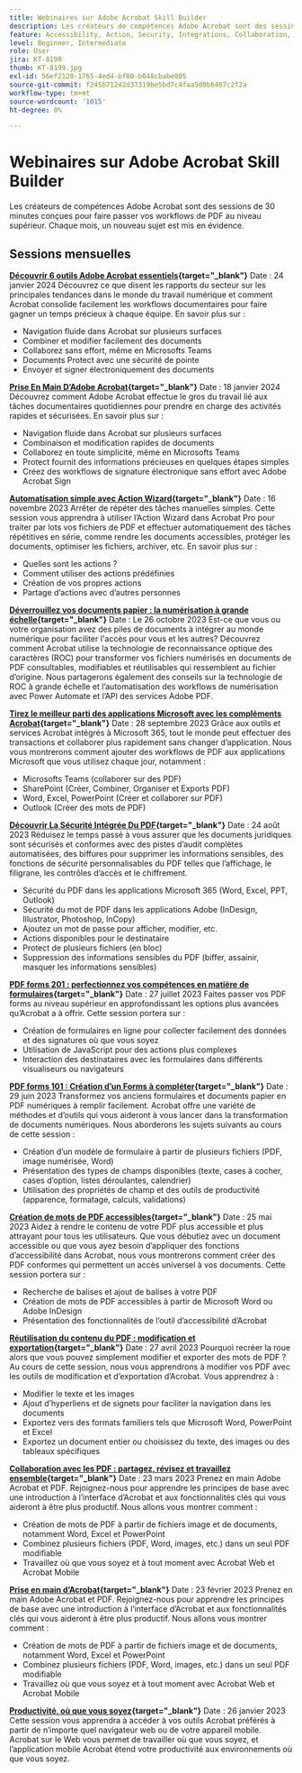 ```yaml
---
title: Webinaires sur Adobe Acrobat Skill Builder
description: Les créateurs de compétences Adobe Acrobat sont des sessions de 30 minutes conçues pour faire passer vos workflows de PDF au niveau supérieur
feature: Accessibility, Action, Security, Integrations, Collaboration, Edit PDF, Convert PDF, Share, Mobile, Skill Builder, Form
level: Beginner, Intermediate
role: User
jira: KT-8199
thumb: KT-8199.jpg
exl-id: 56ef2120-1765-4ed4-bf80-b048cbabe805
source-git-commit: f245b71242d37319be5bd7c4faa5d0b6467c2f2a
workflow-type: tm+mt
source-wordcount: '1015'
ht-degree: 0%

---
```


# Webinaires sur Adobe Acrobat Skill Builder

Les créateurs de compétences Adobe Acrobat sont des sessions de 30 minutes conçues pour faire passer vos workflows de PDF au niveau supérieur. Chaque mois, un nouveau sujet est mis en évidence.

## Sessions mensuelles

**[Découvrir 6 outils Adobe Acrobat essentiels](https://www.adobe.com/documentcloud/webinars/discover-6-essential-adobe-acrobat-tools.html){target="_blank"}**
Date : 24 janvier 2024 Découvrez ce que disent les rapports du secteur sur les principales tendances dans le monde du travail numérique et comment Acrobat consolide facilement les workflows documentaires pour faire gagner un temps précieux à chaque équipe.
En savoir plus sur :

* Navigation fluide dans Acrobat sur plusieurs surfaces
* Combiner et modifier facilement des documents
* Collaborez sans effort, même en Microsofts Teams
* Documents Protect avec une sécurité de pointe
* Envoyer et signer électroniquement des documents

**[Prise En Main D’Adobe Acrobat](https://www.adobe.com/documentcloud/webinars/get-started-with-adobe-acrobat.html){target="_blank"}**
Date : 18 janvier 2024 Découvrez comment Adobe Acrobat effectue le gros du travail lié aux tâches documentaires quotidiennes pour prendre en charge des activités rapides et sécurisées.
En savoir plus sur :

* Navigation fluide dans Acrobat sur plusieurs surfaces
* Combinaison et modification rapides de documents
* Collaborez en toute simplicité, même en Microsofts Teams
* Protect fournit des informations précieuses en quelques étapes simples
* Créez des workflows de signature électronique sans effort avec Adobe Acrobat Sign

**[Automatisation simple avec Action Wizard](https://teamwork.adobe.com/adobe-acrobat-skill-builder/attendease/networking/experience/41d505bb-252a-4e26-9576-6ae82293e6c9/97be1628-5cb6-44be-ac61-c0cc26fbb58d){target="_blank"}**
Date : 16 novembre 2023 Arrêter de répéter des tâches manuelles simples. Cette session vous apprendra à utiliser l’Action Wizard dans Acrobat Pro pour traiter par lots vos fichiers de PDF et effectuer automatiquement des tâches répétitives en série, comme rendre les documents accessibles, protéger les documents, optimiser les fichiers, archiver, etc. En savoir plus sur :

* Quelles sont les actions ?
* Comment utiliser des actions prédéfinies
* Création de vos propres actions
* Partage d’actions avec d’autres personnes

**[Déverrouillez vos documents papier : la numérisation à grande échelle](https://teamwork.adobe.com/adobe-acrobat-skill-builder/attendease/networking/experience/46e148fe-92c0-4d79-ac83-8888e9f0521e/dfcf3b90-4390-4c6e-abd9-20ba6e913dc1){target="_blank"}**
Date : Le 26 octobre 2023 Est-ce que vous ou votre organisation avez des piles de documents à intégrer au monde numérique pour faciliter l&#39;accès pour vous et les autres? Découvrez comment Acrobat utilise la technologie de reconnaissance optique des caractères (ROC) pour transformer vos fichiers numérisés en documents de PDF consultables, modifiables et réutilisables qui ressemblent au fichier d’origine. Nous partagerons également des conseils sur la technologie de ROC à grande échelle et l’automatisation des workflows de numérisation avec Power Automate et l’API des services Adobe PDF.

**[Tirez le meilleur parti des applications Microsoft avec les compléments Acrobat](https://teamwork.adobe.com/adobe-acrobat-skill-builder/attendease/networking/experience/8b4ea780-6e4d-48b6-8c70-ea10245a5a64/b4fe64de-3614-4a6d-94c6-ff6612ac07fb){target="_blank"}**
Date : 28 septembre 2023 Grâce aux outils et services Acrobat intégrés à Microsoft 365, tout le monde peut effectuer des transactions et collaborer plus rapidement sans changer d’application. Nous vous montrerons comment ajouter des workflows de PDF aux applications Microsoft que vous utilisez chaque jour, notamment :

* Microsofts Teams (collaborer sur des PDF)
* SharePoint (Créer, Combiner, Organiser et Exports PDF)
* Word, Excel, PowerPoint (Créer et collaborer sur PDF)
* Outlook (Créer des mots de PDF)

**[Découvrir La Sécurité Intégrée Du PDF](https://teamwork.adobe.com/adobe-acrobat-skill-builder/attendease/networking/experience/b454ab64-9c2e-4aec-bcf9-ca82e3a6b869/3a456ace-042e-41c8-8e8c-d285e9ba0ab8){target="_blank"}**
Date : 24 août 2023 Réduisez le temps passé à vous assurer que les documents juridiques sont sécurisés et conformes avec des pistes d’audit complètes automatisées, des biffures pour supprimer les informations sensibles, des fonctions de sécurité personnalisables du PDF telles que l’affichage, le filigrane, les contrôles d’accès et le chiffrement.

* Sécurité du PDF dans les applications Microsoft 365 (Word, Excel, PPT, Outlook)
* Sécurité du mot de PDF dans les applications Adobe (InDesign, Illustrator, Photoshop, InCopy)
* Ajoutez un mot de passe pour afficher, modifier, etc.
* Actions disponibles pour le destinataire
* Protect de plusieurs fichiers (en bloc)
* Suppression des informations sensibles du PDF (biffer, assainir, masquer les informations sensibles)

**[PDF forms 201 : perfectionnez vos compétences en matière de formulaires](https://adobe-acrobat-skill-builder.joinus.adobeevents.com/attendease/networking/experience/32518a73-e152-42b5-825c-b31ce53ab1f2/b9966934-6a5b-49c2-a9b0-d434543ce7f4){target="_blank"}**
Date : 27 juillet 2023 Faites passer vos PDF forms au niveau supérieur en approfondissant les options plus avancées qu’Acrobat a à offrir. Cette session portera sur :

* Création de formulaires en ligne pour collecter facilement des données et des signatures où que vous soyez
* Utilisation de JavaScript pour des actions plus complexes
* Interaction des destinataires avec les formulaires dans différents visualiseurs ou navigateurs

**[PDF forms 101 : Création d’un Forms à compléter](https://adobe-acrobat-skill-builder.joinus.adobeevents.com/attendease/networking/experience/795f4bc7-db42-4022-a624-8a53c51174c6/9d685d0f-4a5b-4236-a1ef-081d1403fb41){target="_blank"}**
Date : 29 juin 2023 Transformez vos anciens formulaires et documents papier en PDF numériques à remplir facilement. Acrobat offre une variété de méthodes et d’outils qui vous aideront à vous lancer dans la transformation de documents numériques. Nous aborderons les sujets suivants au cours de cette session :

* Création d’un modèle de formulaire à partir de plusieurs fichiers (PDF, image numérisée, Word)
* Présentation des types de champs disponibles (texte, cases à cocher, cases d’option, listes déroulantes, calendrier)
* Utilisation des propriétés de champ et des outils de productivité (apparence, formatage, calculs, validations)

**[Création de mots de PDF accessibles](https://teamwork.adobe.com/adobe-acrobat-skill-builder/attendease/networking/experience/4ff4d607-8c9f-47dd-ac4f-3b351a0a0fe3/2eb92255-d963-4ff7-b278-2a95a11db755){target="_blank"}**
Date : 25 mai 2023 Aidez à rendre le contenu de votre PDF plus accessible et plus attrayant pour tous les utilisateurs. Que vous débutiez avec un document accessible ou que vous ayez besoin d’appliquer des fonctions d’accessibilité dans Acrobat, nous vous montrerons comment créer des PDF conformes qui permettent un accès universel à vos documents. Cette session portera sur :

* Recherche de balises et ajout de balises à votre PDF
* Création de mots de PDF accessibles à partir de Microsoft Word ou Adobe InDesign
* Présentation des fonctionnalités de l’outil d’accessibilité d’Acrobat

**[Réutilisation du contenu du PDF : modification et exportation](https://adobe-acrobat-skill-builder.joinus.adobeevents.com/attendease/networking/experience/aac3b9af-7d54-4ea5-a6fa-61bc7acea87f/8d7341ee-ff0f-492a-b3fd-935bd11d4ed0){target="_blank"}**
Date : 27 avril 2023 Pourquoi recréer la roue alors que vous pouvez simplement modifier et exporter des mots de PDF ? Au cours de cette session, nous vous apprendrons à modifier vos PDF avec les outils de modification et d’exportation d’Acrobat. Vous apprendrez à :

* Modifier le texte et les images
* Ajout d’hyperliens et de signets pour faciliter la navigation dans les documents
* Exportez vers des formats familiers tels que Microsoft Word, PowerPoint et Excel
* Exportez un document entier ou choisissez du texte, des images ou des tableaux spécifiques

**[Collaboration avec les PDF : partagez, révisez et travaillez ensemble](https://adobe-acrobat-skill-builder.joinus.adobeevents.com/attendease/networking/experience/0ef4709b-0a04-418e-a185-7efdd676c2dd/6a95bece-6f24-46f5-a17f-b408464281be){target="_blank"}**
Date : 23 mars 2023 Prenez en main Adobe Acrobat et PDF. Rejoignez-nous pour apprendre les principes de base avec une introduction à l’interface d’Acrobat et aux fonctionnalités clés qui vous aideront à être plus productif. Nous allons vous montrer comment :

* Création de mots de PDF à partir de fichiers image et de documents, notamment Word, Excel et PowerPoint
* Combinez plusieurs fichiers (PDF, Word, images, etc.) dans un seul PDF modifiable
* Travaillez où que vous soyez et à tout moment avec Acrobat Web et Acrobat Mobile

**[Prise en main d’Acrobat](https://adobe-acrobat-skill-builder.joinus.adobeevents.com/attendease/networking/experience/5d8acc24-47a1-4db8-b419-8587bfb12708/fe8ec392-f29a-4e25-b7a3-61f48eea45ab){target="_blank"}**
Date : 23 février 2023 Prenez en main Adobe Acrobat et PDF. Rejoignez-nous pour apprendre les principes de base avec une introduction à l’interface d’Acrobat et aux fonctionnalités clés qui vous aideront à être plus productif. Nous allons vous montrer comment :

* Création de mots de PDF à partir de fichiers image et de documents, notamment Word, Excel et PowerPoint
* Combinez plusieurs fichiers (PDF, Word, images, etc.) dans un seul PDF modifiable
* Travaillez où que vous soyez et à tout moment avec Acrobat Web et Acrobat Mobile

**[Productivité, où que vous soyez](https://adobe-acrobat-skill-builder.joinus.adobeevents.com/attendease/networking/experience/9ab6c7a2-5ca2-4670-9a33-2ac11a1cb542/0b591876-aeae-45af-b41a-07a8326043f2){target="_blank"}**
Date : 26 janvier 2023 Cette session vous apprendra à accéder à vos outils Acrobat préférés à partir de n’importe quel navigateur web ou de votre appareil mobile. Acrobat sur le Web vous permet de travailler où que vous soyez, et l’application mobile Acrobat étend votre productivité aux environnements où que vous soyez.